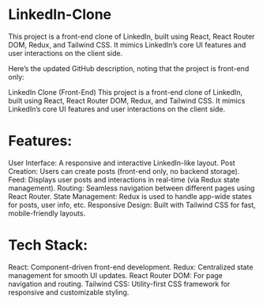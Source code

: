 # LinkedIn-Clone
This project is a front-end clone of LinkedIn, built using React, React Router DOM, Redux, and Tailwind CSS. It mimics LinkedIn’s core UI features and user interactions on the client side.

Here’s the updated GitHub description, noting that the project is front-end only:

LinkedIn Clone (Front-End)
This project is a front-end clone of LinkedIn, built using React, React Router DOM, Redux, and Tailwind CSS. It mimics LinkedIn’s core UI features and user interactions on the client side.

# Features:
User Interface: A responsive and interactive LinkedIn-like layout.
Post Creation: Users can create posts (front-end only, no backend storage).
Feed: Displays user posts and interactions in real-time (via Redux state management).
Routing: Seamless navigation between different pages using React Router.
State Management: Redux is used to handle app-wide states for posts, user info, etc.
Responsive Design: Built with Tailwind CSS for fast, mobile-friendly layouts.

# Tech Stack:
React: Component-driven front-end development.
Redux: Centralized state management for smooth UI updates.
React Router DOM: For page navigation and routing.
Tailwind CSS: Utility-first CSS framework for responsive and customizable styling.
